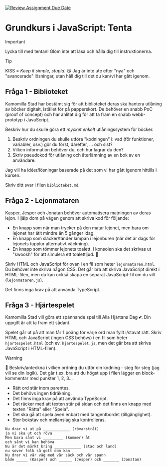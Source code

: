 [![Review Assignment Due Date](https://classroom.github.com/assets/deadline-readme-button-22041afd0340ce965d47ae6ef1cefeee28c7c493a6346c4f15d667ab976d596c.svg)](https://classroom.github.com/a/ycIZeOZ1)
# Grundkurs i JavaScript: Tenta

> [!IMPORTANT]  
> Lycka till med tentan! Glöm inte att läsa och hålla dig till instruktionerna.

> [!TIP]  
> KISS = _Keep it simple, stupid_. 😘 Jag är inte ute efter "nya" och "avancerade" lösningar, utan håll dig till det du kan/vi har gått igenom.

## Fråga 1 - Biblioteket
Kamomilla Stad har bestämt sig för att biblioteket deras ska hantera utlåning av böcker digitalt, istället för på papperskort. De behöver en snabb PoC (proof of concept) och har anlitat dig för att ta fram en snabb webb-prototyp i JavaScript.

Beskriv hur du skulle göra ett _mycket enkelt_ utlåningssystem för böcker.

1. Beskriv ordningen du skulle utföra "kodningen" i: vad (för funktioner, variabler, osv.) gör du först, därefter, … och sist?
2. Vilken information behöver du, och hur lagrar du den?
3. Skriv pseudokod för utlåning och återlämning av en bok av en användare.

Jag vill ha idéer/lösningar baserade på det som vi har gått igenom hittills i kursen.

Skriv ditt svar i filen `biblioteket.md`.

## Fråga 2 - Lejonmataren
Kasper, Jesper och Jonatan behöver automatisera matningen av deras lejon. Hjälp dom på vägen genom att skriva kod för följande:

- En knapp som när man trycker på den matar lejonet, men bara om lejonet har ätit mindre än 5 gånger idag.
- En knapp som släcker/tänder lampan i lejonburen (när det är dags för lejonets tupplur alternativt väckning).
- En knapp som tömmer lejonets toalett. I konsolen ska det skrivas ut "swoosh" för att simulera ett toalettljud. 💩

Skriv HTML och JavaScript för ovan i en fil som heter `lejonmataren.html`. Du behöver inte skriva någon CSS. Det går bra att skriva JavaScript direkt i HTML-filen, men du kan också skapa en separat JavaScript-fil om du vill (`lejonmataren.js`).

Det finns inga krav på att använda TypeScript.

## Fråga 3 - Hjärtespelet
Kamomilla Stad vill göra ett spännande spel till Alla Hjärtans Dag 💕. Din uppgift är att ta fram ett sådant.

Spelet går ut på att man får 1 poäng för varje ord man fyllt i/stavat rätt. Skriv HTML och JavaScript (ingen CSS behövs) i en fil som heter `hjartespelet.html` (och ev. `hjartespelet.js`, men det går bra att skriva JavaScript i HTML-filen).

> [!WARNING]
> 🚨 Beskriv/anteckna i vilken ordning du utför din kodning - steg för steg (jag vill se din logik). Det går t.ex. bra att du högst upp i filen lägger en block-kommentar med punkter 1, 2, 3…

- Rätt ord står inom parentes. 
- Det behövs ingen tidräkning.
- Det finns inga krav på att använda TypeScript. 
- Det räcker med att texten står på sidan och det finns en knapp med texten "Rätta" eller "Spela". 
- Det ska gå att spela även enbart med tangentbordet (tillgänglighet). 
- Stor bokstav och mellanslag ska kontrolleras.

```
Nu drar vi ut på ____________ (rövarstråt)
ja vi ska ut och röva
Men bara sånt vi _________ (kommer) åt
och sånt vi kan behöva
Nu är det mörkt kring ____________ (stad och land)
nu sover folk så gott dom kan
Nu drar vi vår väg med vår säck och vår spann
både _____ (Kasper) och ______ (Jesper) och _______ (Jonatan)
```
